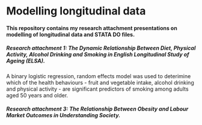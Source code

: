 # Modelling longitudinal data

#### This repository contains my research attachment presentations on modelling of longitudinal data and STATA DO files.

##### Research attachment 1: The Dynamic Relationship Between Diet, Physical Activity, Alcohol Drinking and Smoking in English Longitudinal Study of Ageing (ELSA).

A binary logistic regression, random effects model was used to deterimine which of the health behaviours - fruit and vegetable intake, alcohol drinking and physical activity - are significant predictors of smoking among adults aged 50 years and older.

##### Research attachment 3: The Relationship Between Obesity and Labour Market Outcomes in Understanding Society.
